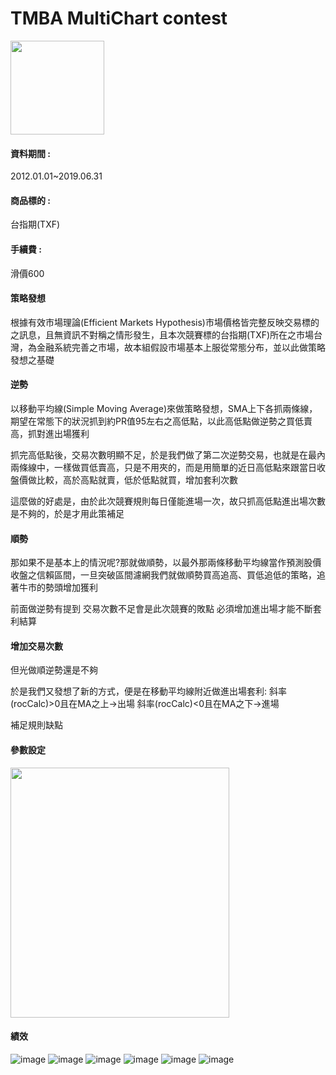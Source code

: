 # TMBA MultiChart contest
<img width="150" height="150" src=https://img5.androidappsapk.co/300/4/6/5/com.Kway.MultiCharts.png>

#### 資料期間 : 
2012.01.01~2019.06.31
#### 商品標的 : 
台指期(TXF)
#### 手續費 : 
滑價600

#### 策略發想
根據有效市場理論(Efficient Markets Hypothesis)市場價格皆完整反映交易標的之訊息，且無資訊不對稱之情形發生，且本次競賽標的台指期(TXF)所在之市場台灣，為金融系統完善之市場，故本組假設市場基本上服從常態分布，並以此做策略發想之基礎

#### 逆勢
以移動平均線(Simple Moving Average)來做策略發想，SMA上下各抓兩條線，期望在常態下的狀況抓到約PR值95左右之高低點，以此高低點做逆勢之買低賣高，抓對進出場獲利

抓完高低點後，交易次數明顯不足，於是我們做了第二次逆勢交易，也就是在最內兩條線中，一樣做買低賣高，只是不用夾的，而是用簡單的近日高低點來跟當日收盤價做比較，高於高點就賣，低於低點就買，增加套利次數

這麼做的好處是，由於此次競賽規則每日僅能進場一次，故只抓高低點進出場次數是不夠的，於是才用此策補足

#### 順勢
那如果不是基本上的情況呢?那就做順勢，以最外那兩條移動平均線當作預測股價收盤之信賴區間，一旦突破區間濾網我們就做順勢買高追高、買低追低的策略，追著牛市的勢頭增加獲利

前面做逆勢有提到
交易次數不足會是此次競賽的敗點
必須增加進出場才能不斷套利結算

#### 增加交易次數
但光做順逆勢還是不夠

於是我們又發想了新的方式，便是在移動平均線附近做進出場套利:
斜率(rocCalc)>0且在MA之上→出場
斜率(rocCalc)<0且在MA之下→進場

補足規則缺點

#### 參數設定
<img width="350" height="400" src=https://i.imgur.com/ZgKGfq0.png>

#### 績效
![image](https://i.imgur.com/nAblI93.png)
![image](https://i.imgur.com/PYi9OLM.png)
![image](https://i.imgur.com/7IRUolK.png)
![image](https://i.imgur.com/SfFRI7h.png)
![image](https://i.imgur.com/A8EcpB3.png)
![image](https://i.imgur.com/zsN8dF8.png)
